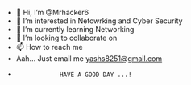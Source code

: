 - 👋 Hi, I’m @Mrhacker6
- 👀 I’m interested in Netowrking and Cyber Security
- 🌱 I’m currently learning Networking
- 💞️ I’m looking to collaborate on 
- 📫 How to reach me 
- Aah... Just email me <yashs8251@gmail.com>
-                 HAVE A GOOD DAY ...!

<!---
Mrhacker6/Mrhacker6 is a ✨ special ✨ repository because its `README.md` (this file) appears on your GitHub profile.
You can click the Preview link to take a look at your changes.
--->
